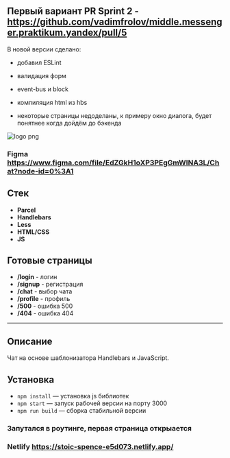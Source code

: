 ## Первый вариант PR Sprint 2 - https://github.com/vadimfrolov/middle.messenger.praktikum.yandex/pull/5

В новой версии сделано:

- добавил ESLint
- валидация форм
- event-bus и block
- компиляция html из hbs

- некоторые страницы недоделаны, к примеру окно диалога, будет понятнее когда дойдём до бэкенда



![logo png](https://i.pinimg.com/originals/e8/f0/51/e8f051eb8fa84555ae94f95b979df508.gif)
### Figma https://www.figma.com/file/EdZGkH1oXP3PEgGmWlNA3L/Chat?node-id=0%3A1

## Стек
* **Parcel**
* **Handlebars**
* **Less**
* **HTML/CSS**
* **JS**

## Готовые страницы
* **/login** - логин
* **/signup** - регистрация
* **/chat** - выбор чата
* **/profile** - профиль
* **/500** - ошибка 500
* **/404** - ошибка 404

---
## Описание

Чат на основе шаблонизатора Handlebars и JavaScript.
## Установка

- `npm install` — установка js библиотек
- `npm start` — запуск рабочей версии на порту 3000
- `npm run build` — сборка стабильной версии

###  Запутался в роутинге, первая страница открыается
### Netlify https://stoic-spence-e5d073.netlify.app/
